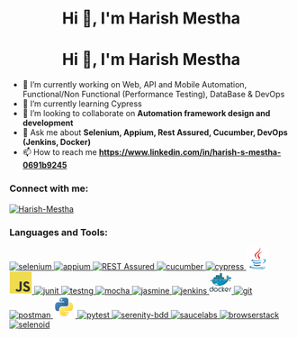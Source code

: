 ### <h1 align="center">Hi 👋, I'm Harish Mestha</h1>
<h1 align="center">Hi 👋, I'm Harish Mestha</h1>

- 🔭 I’m currently working on Web, API and Mobile Automation, Functional/Non Functional (Performance Testing), DataBase & DevOps
- 🌱 I’m currently learning Cypress
- 👯 I’m looking to collaborate on **Automation framework design and development**
- 💬 Ask me about **Selenium, Appium, Rest Assured, Cucumber, DevOps (Jenkins, Docker)**
- 📫 How to reach me **https://www.linkedin.com/in/harish-s-mestha-0691b9245**

<!--
**mesthaharishs/mesthaharishs** is a ✨ _special_ ✨ repository because its `README.md` (this file) appears on your GitHub profile.

Here are some ideas to get you started:

- 🔭 I’m currently working on ...
- 🌱 I’m currently learning ...
- 👯 I’m looking to collaborate on ...
- 🤔 I’m looking for help with ...
- 💬 Ask me about ...
- 📫 How to reach me: ...
- 😄 Pronouns: ...
- ⚡ Fun fact: ...
-->

<h3 align="left">Connect with me:</h3>
<p align="left">
<a href="https://www.linkedin.com/in/harish-s-mestha-0691b9245" target="blank"><img align="center" src="https://raw.githubusercontent.com/rahuldkjain/github-profile-readme-generator/master/src/images/icons/Social/linked-in-alt.svg" alt="Harish-Mestha" height="30" width="40" /></a>
</p>

<h3 align="left">Languages and Tools:</h3>
<p align="left"> 
  <a href="https://www.selenium.dev" target="_blank" rel="noreferrer"> 
  <img src="https://raw.githubusercontent.com/detain/svg-logos/780f25886640cef088af994181646db2f6b1a3f8/svg/selenium-logo.svg" alt="selenium" width="40" height="40"/> </a>
  <a href="https://appium.io/" target="_blank" rel="noreferrer"> 
  <img src="https://camo.githubusercontent.com/3eb867d17687f3afdc1f69c250427f98c9577286e83d4d8c10ca7683287549ad/68747470733a2f2f7777772e6b6579746f72632e636f6d2f77702d636f6e74656e742f75706c6f6164732f323031342f30382f61707069756d2e706e67" alt="appium" width="90" height="50"/> </a>
   <a href="https://rest-assured.io/" target="_blank" rel="noreferrer"> 
   <img src="https://github.com/rest-assured/rest-assured/blob/master/rest-assured-logo-green.png" alt="REST Assured" width="120" height="40"/> </a> 
   <a href="https://cucumber.io/" target="_blank" rel="noreferrer"> 
  <img src="https://www.vectorlogo.zone/logos/cucumberio/cucumberio-icon.svg" alt="cucumber" width="40" height="40"/> </a>
  <a href="https://www.cypress.io" target="_blank" rel="noreferrer"> 
  <img src="https://www.cypress.io/static/33498b5f95008093f5f94467c61d20ab/ac1e1/cypress-logo.webp" alt="cypress" width="75" height="40"/> </a>
   <a href="https://www.java.com" target="_blank" rel="noreferrer">
  <img src="https://raw.githubusercontent.com/devicons/devicon/master/icons/java/java-original.svg" alt="java" width="40" height="40"/> </a> 
  <a href="https://developer.mozilla.org/en-US/docs/Web/JavaScript" target="_blank" rel="noreferrer"> 
  <img src="https://raw.githubusercontent.com/devicons/devicon/master/icons/javascript/javascript-original.svg" alt="javascript" width="40" height="40"/> </a>
   <a href="https://junit.org/junit5/" target="_blank" rel="noreferrer"> <img src="https://avatars.githubusercontent.com/u/874086?s=200&v=4" alt="junit" width="40" height="40"/> </a> 
  <a href="https://testng.org/" target="_blank" rel="noreferrer"> <img src="https://avatars.githubusercontent.com/u/12528662?s=200&v=4" alt="testng" width="40" height="40"/> </a> 
  <a href="https://mochajs.org" target="_blank" rel="noreferrer"> <img src="https://www.vectorlogo.zone/logos/mochajs/mochajs-icon.svg" alt="mocha" width="40" height="40"/> </a>
  <a href="https://jasmine.github.io/" target="_blank" rel="noreferrer"> 
  <img src="https://www.vectorlogo.zone/logos/jasmine/jasmine-icon.svg" alt="jasmine" width="40" height="40"/> </a> 
  <a href="https://www.jenkins.io" target="_blank" rel="noreferrer"> <img src="https://www.vectorlogo.zone/logos/jenkins/jenkins-icon.svg" alt="jenkins" width="40" height="40"/> </a>
  <a href="https://www.docker.com/" target="_blank" rel="noreferrer"> 
  <img src="https://raw.githubusercontent.com/devicons/devicon/master/icons/docker/docker-original-wordmark.svg" alt="docker" width="40" height="40"/> </a>
  <a href="https://git-scm.com/" target="_blank" rel="noreferrer"> 
  <img src="https://www.vectorlogo.zone/logos/git-scm/git-scm-icon.svg" alt="git" width="40" height="40"/> </a>
  <a href="https://postman.com" target="_blank" rel="noreferrer"> <img src="https://www.vectorlogo.zone/logos/getpostman/getpostman-icon.svg" alt="postman" width="40" height="40"/> </a> 
  <a href="https://www.python.org" target="_blank" rel="noreferrer"> <img src="https://raw.githubusercontent.com/devicons/devicon/master/icons/python/python-original.svg" alt="python" width="40" height="40"/> </a>  
   <a href="https://docs.pytest.org" target="_blank" rel="noreferrer"> <img src="https://docs.pytest.org/en/7.1.x/_static/pytest_logo_curves.svg" alt="pytest" width="55" height="45"/> </a>  
  <a href="https://serenity-bdd.github.io/theserenitybook/latest/index.html" target="_blank" rel="noreferrer"> 
  <img src="https://serenity-bdd.info/wp-content/uploads/elementor/thumbs/serenity-bdd-pac9onzlqv9ebi90cpg4zsqnp28x4trd1adftgkwbq.png" alt="serenity-bdd" width="100" height="45"/> </a>
  <a href="https://saucelabs.com/" target="_blank" rel="noreferrer"> 
  <img src="https://www.vectorlogo.zone/logos/saucelabs/saucelabs-ar21.svg" alt="saucelabs" width="90" height="50"/> </a>
  <a href="https://www.browserstack.com/" target="_blank" rel="noreferrer"> 
  <img src="https://www.vectorlogo.zone/logos/browserstack/browserstack-ar21.svg" alt="browserstack" width="90" height="50"/> </a>
   <a href="https://aerokube.com/selenoid/latest/" target="_blank" rel="noreferrer"> 
  <img src="https://aerokube.com/selenoid/latest/img/og-image.jpg" alt="selenoid" width="90" height="50"/> </a>
</p>
